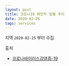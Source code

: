 ```yaml
---
layout: post
title: 코로나19 확진자 일별 추이
date: 2020-02-26
tags: services
---
```


<canvas id="myChart"></canvas>

<script>
require(['init'], (initTest) => {
  require(['jquery', '/assets/vendor/Chart.bundle.min.js'], function(jquery, Chart){
    $(document).ready(function(){

      const INDEX_DOMESTIC = 0;
      const INDEX_SEOUL = 1;
      const INDEX_GYENGGI = 2;
      const INDEX_BUSAN = 3;
      const INDEX_DAEGU = 4;
      const INDEX_GYEONBUK = 5;
      const AREAS = ['국내', '서울', '경기도', '부산', '대구', '경북'];
      const BORDER_COLORS = [
        'rgba(235, 64, 52, 0.3)',
        'rgba(235, 164, 52, 0.3)',
        'rgba(235, 220, 52, 0.3)',
        'rgba(168, 235, 52, 0.3)',
        'rgba(52, 165, 235, 0.3)',
        'rgba(132, 46, 230, 0.3)',
      ];

      const COL_COUNT = 4;
      const INDEX_DATE = 0;
      const INDEX_COUNT = 1;
      const INDEX_TYPE = 2;
      const INDEX_DESC = 3;

      const covid19 = [
        ['2020-01-27', '4', AREAS[INDEX_DOMESTIC], '오전, 질병관리본부'],
        ['2020-02-01', '12', AREAS[INDEX_DOMESTIC], '09시, 질병관리본부'],
        ['2020-02-02', '15', AREAS[INDEX_DOMESTIC], '09시, 질병관리본부'],
        ['2020-02-09', '25', AREAS[INDEX_DOMESTIC], '09시, 질병관리본부'],
        ['2020-02-17', '30', AREAS[INDEX_DOMESTIC], '09시, 질병관리본부'],
      	['2020-02-18', '31', AREAS[INDEX_DOMESTIC], '09시, 질병관리본부'],
        ['2020-02-20', '104', AREAS[INDEX_DOMESTIC], '16시, 질병관리본부'],
        ['2020-02-21', '156', AREAS[INDEX_DOMESTIC], '09시, 질병관리본부'],
        ['2020-02-22', '433', AREAS[INDEX_DOMESTIC], '16시, 질병관리본부'],
        ['2020-02-23', '602', AREAS[INDEX_DOMESTIC], '16시, 질병관리본부'],
        ['2020-02-24', '763', AREAS[INDEX_DOMESTIC], '09시, 질병관리본부'],
        ['2020-02-25', '893', AREAS[INDEX_DOMESTIC], '09시, 중앙방역대책본부'],
      	['2020-02-26', '1146', AREAS[INDEX_DOMESTIC], '09시, 질병관리본부'],
        ['2020-02-27', '1727', AREAS[INDEX_DOMESTIC], '16시, 질병관리본부'],

        ['2020-02-25', '33', AREAS[INDEX_SEOUL], '16시, 질병관리본부'],
        ['2020-02-26', '41', AREAS[INDEX_SEOUL], '16시, 질병관리본부'],
        ['2020-02-27', '59', AREAS[INDEX_SEOUL], '10시, 서울시'],

        ['2020-02-27', '59', AREAS[INDEX_SEOUL], '10시, 경기도'],

        ['2020-02-25', '43', AREAS[INDEX_BUSAN], '16시, 질병관리본부'],
        ['2020-02-26', '58', AREAS[INDEX_BUSAN], '16시, 질병관리본부'],
        ['2020-02-27', '60', AREAS[INDEX_BUSAN], '17시, 부산시'],

        ['2020-02-25', '541', AREAS[INDEX_DAEGU], '16시, 질병관리본부'],
        ['2020-02-26', '705', AREAS[INDEX_DAEGU], '16시, 질병관리본부'],
        ['2020-02-27', '1132', AREAS[INDEX_DAEGU], '16시, 대구시'],

        ['2020-02-25', '240', AREAS[INDEX_GYEONBUK], '16시, 질병관리본부'],
        ['2020-02-26', '309', AREAS[INDEX_GYEONBUK], '16시, 질병관리본부'],
        ['2020-02-27', '337', AREAS[INDEX_GYEONBUK], '16시, 질병관리본부'],
      ];

      let covid19_labels = covid19
        .map(d => d[INDEX_DATE])
        .reduce((unique, item) => unique.includes(item)? unique:[...unique, item], []);

      function getDataFromCovid19(standard, type, colIndex) {
        return standard
        	.slice()
        	.map(l => {
        		var filteredItems = covid19.filter(d => d[INDEX_TYPE] == type).filter(s => s[INDEX_DATE]==l);
        		if(filteredItems.length > 0) {
        			return filteredItems[0][colIndex];
        		} else {
        			return '';
        		}
        	});
      }

      function getDatasets(standard) {
        return AREAS.map(area => {
        	let defaultDataset = {
        		label: '',
        		backgroundColor: 'rgba(0, 0, 0, 0.0)',
        		borderColor: BORDER_COLORS[AREAS.indexOf(area)],
        		data: [],
        	};
        	let areaDataset = {
        		label : area,
            data: getDataFromCovid19(standard, area, INDEX_COUNT),
        	};
        	return Object.assign(defaultDataset, areaDataset);
        });
      }

      let ctx = document.getElementById('myChart').getContext('2d');
      let chart = new Chart(ctx, {
        type: 'line', // The type of chart we want to create

        data: { // The data for our dataset
            labels: covid19_labels,
            datasets: getDatasets(covid19_labels),
        },

        // Configuration options go here
        options: {
          tooltips: {
            callbacks: {
              afterLabel : (tooltipItem, chart) => {
                console.log(tooltipItem, chart);
                return 'beforeTitle';
              },
            }
          }
        }
      });//end of chart
    });//end of document ready
  });//end of chartjs
});//end of init
</script>

지역 `2020-02-25` 부터 수집.

출처
- [코로나바이러스감염증-19](http://ncov.mohw.go.kr/bdBoardList_Real.do?brdId=1&brdGubun=13&ncvContSeq=&contSeq=&board_id=&gubun=)
